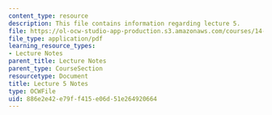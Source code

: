 ```yaml
---
content_type: resource
description: This file contains information regarding lecture 5.
file: https://ol-ocw-studio-app-production.s3.amazonaws.com/courses/14-581-international-economics-i-spring-2013/886e2e42e79ff415e06d51e264920664_MIT14_581S13_classnotes5.pdf
file_type: application/pdf
learning_resource_types:
- Lecture Notes
parent_title: Lecture Notes
parent_type: CourseSection
resourcetype: Document
title: Lecture 5 Notes
type: OCWFile
uid: 886e2e42-e79f-f415-e06d-51e264920664
---
```

